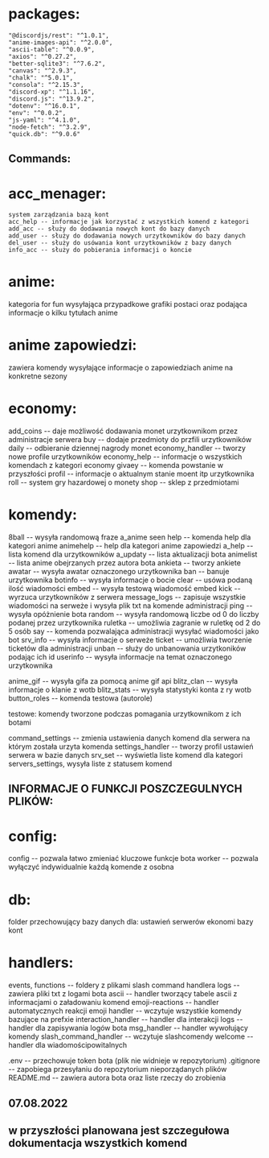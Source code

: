 # packages:
    "@discordjs/rest": "^1.0.1",
    "anime-images-api": "^2.0.0",
    "ascii-table": "^0.0.9",
    "axios": "^0.27.2",
    "better-sqlite3": "^7.6.2",
    "canvas": "^2.9.3",
    "chalk": "^5.0.1",
    "consola": "^2.15.3",
    "discord-xp": "^1.1.16",
    "discord.js": "^13.9.2",
    "dotenv": "^16.0.1",
    "env": "^0.0.2",
    "js-yaml": "^4.1.0",
    "node-fetch": "^3.2.9",
    "quick.db": "^9.0.6"

## Commands:

# acc_menager:
    system zarządzania bazą kont
    acc_help -- informacje jak korzystać z wszystkich komend z kategori
    add_acc -- służy do dodawania nowych kont do bazy danych
    add_user -- służy do dodawania nowych urzytkowników do bazy danych
    del_user -- służy do usówania kont urzytkowników z bazy danych
    info_acc -- służy do pobierania informacji o koncie 

# anime:
kategoria for fun wysyłająca przypadkowe grafiki postaci
oraz podająca informacje o kilku tytułach anime

# anime zapowiedzi:
zawiera komendy wysyłające informacje o zapowiedziach anime na konkretne sezony

# economy:
add_coins -- daje możliwość dodawania monet urzytkownikom przez administracje serwera
buy -- dodaje przedmioty do przfili urzytkowników
daily -- odbieranie dziennej nagrody monet
economy_handler -- tworzy nowe profile urzytkowników
economy_help -- informacje o wszystkich komendach z kategori economy
givaey -- komenda powstanie w przyszłości
profil -- informacje o aktualnym stanie moent itp urzytkownika
roll -- system gry hazardowej o monety
shop -- sklep z przedmiotami

# komendy:
8ball -- wysyła randomową fraze
a_anime seen help -- komenda help dla kategori anime
animehelp -- help dla kategori anime zapowiedzi
a_help -- lista komend dla urzytkowników
a_updaty -- lista aktualizacji bota
animelist -- lista anime obejrzanych przez autora bota
ankieta -- tworzy ankiete
awatar -- wysyła awatar oznaczonego urzytkownika
ban -- banuje urzytkownika
botinfo -- wysyła informacje o bocie
clear -- usówa podaną ilość wiadomości
embed -- wysyła testową wiadomość embed
kick -- wyrzuca urzytkowników z serwera
message_logs -- zapisuje wszystkie wiadomości na serweże i wysyła plik txt na komende administracji
ping -- wysyła opóżnienie bota
random -- wysyła randomową liczbe od 0 do liczby podanej przez urzytkownika
ruletka -- umożliwia zagranie w ruletkę od 2 do 5 osób
say -- komenda pozwalająca administracji wysyłać wiadomości jako bot
srv_info -- wysyła informacje o serweże
ticket -- umożliwia tworzenie ticketów dla administracji
unban -- służy do unbanowania urzytkoników podając ich id
userinfo -- wysyła informacje na temat oznaczonego urzytkownika

anime_gif -- wysyła gifa za pomocą anime gif api
blitz_clan -- wysyła informacje o klanie z wotb
blitz_stats -- wysyła statystyki konta z ry wotb
button_roles -- komenda testowa (autorole)

testowe: komendy tworzone podczas pomagania urzytkownikom z ich botami

command_settings -- zmienia ustawienia danych komend dla serwera na którym została urzyta komenda
settings_handler -- tworzy profil ustawień serwera w bazie danych
srv_set -- wyświetla liste komend dla kategori servers_settings,
wysyła liste z statusem komend

## INFORMACJE O FUNKCJI POSZCZEGULNYCH PLIKÓW:

# config:
config -- pozwala łatwo zmieniać kluczowe funkcje bota
worker -- pozwala wyłączyć indywidualnie każdą komende z osobna

# db:
folder przechowujący bazy danych dla:
ustawień serwerów
ekonomi
bazy kont

# handlers:
events, functions -- foldery z plikami slash command handlera
logs -- zawiera pliki txt z logami bota
ascii -- handler tworzący tabele ascii z informacjami o załadowaniu komend
emoji-reactions -- handler automatycznych reakcji emoji
handler -- wczytuje wszystkie komendy bazujące na prefxie
interaction_handler -- handler dla interakcji
logs -- handler dla zapisywania logów bota
msg_handler -- handler wywołujący komendy
slash_command_handler -- wczytuje slashcomendy
welcome -- handler dla wiadomościpowitalnych

.env -- przechowuje token bota (plik nie widnieje w repozytorium)
.gitignore -- zapobiega przesyłaniu do repozytorium nieporządanych plików
README.md -- zawiera autora bota oraz liste rzeczy do zrobienia
## 07.08.2022
## w przyszłości planowana jest szczegułowa dokumentacja wszystkich komend